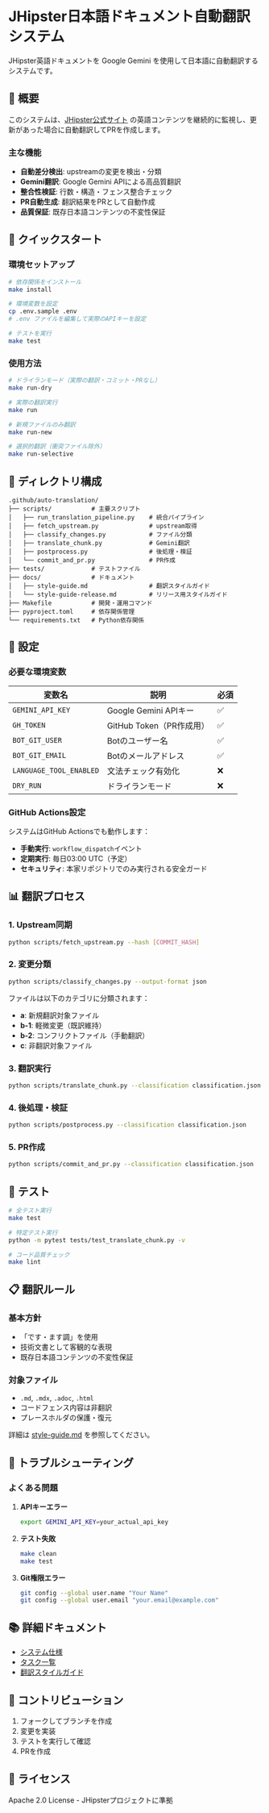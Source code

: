 # JHipster日本語ドキュメント自動翻訳システム

JHipster英語ドキュメントを Google Gemini を使用して日本語に自動翻訳するシステムです。

## 🎯 概要

このシステムは、[JHipster公式サイト](https://github.com/jhipster/jhipster.github.io) の英語コンテンツを継続的に監視し、更新があった場合に自動翻訳してPRを作成します。

### 主な機能

- **自動差分検出**: upstreamの変更を検出・分類
- **Gemini翻訳**: Google Gemini APIによる高品質翻訳
- **整合性検証**: 行数・構造・フェンス整合チェック
- **PR自動生成**: 翻訳結果をPRとして自動作成
- **品質保証**: 既存日本語コンテンツの不変性保証

## 🚀 クイックスタート

### 環境セットアップ

```bash
# 依存関係をインストール
make install

# 環境変数を設定
cp .env.sample .env
# .env ファイルを編集して実際のAPIキーを設定

# テストを実行
make test
```

### 使用方法

```bash
# ドライランモード（実際の翻訳・コミット・PRなし）
make run-dry

# 実際の翻訳実行
make run

# 新規ファイルのみ翻訳
make run-new

# 選択的翻訳（衝突ファイル除外）
make run-selective
```

## 📁 ディレクトリ構成

```
.github/auto-translation/
├── scripts/           # 主要スクリプト
│   ├── run_translation_pipeline.py    # 統合パイプライン
│   ├── fetch_upstream.py              # upstream取得
│   ├── classify_changes.py            # ファイル分類
│   ├── translate_chunk.py             # Gemini翻訳
│   ├── postprocess.py                 # 後処理・検証
│   └── commit_and_pr.py               # PR作成
├── tests/             # テストファイル
├── docs/              # ドキュメント
│   ├── style-guide.md                 # 翻訳スタイルガイド
│   └── style-guide-release.md         # リリース用スタイルガイド
├── Makefile           # 開発・運用コマンド
├── pyproject.toml     # 依存関係管理
└── requirements.txt   # Python依存関係
```

## 🔧 設定

### 必要な環境変数

| 変数名 | 説明 | 必須 |
|--------|------|------|
| `GEMINI_API_KEY` | Google Gemini APIキー | ✅ |
| `GH_TOKEN` | GitHub Token（PR作成用） | ✅ |
| `BOT_GIT_USER` | Botのユーザー名 | ✅ |
| `BOT_GIT_EMAIL` | Botのメールアドレス | ✅ |
| `LANGUAGE_TOOL_ENABLED` | 文法チェック有効化 | ❌ |
| `DRY_RUN` | ドライランモード | ❌ |

### GitHub Actions設定

システムはGitHub Actionsでも動作します：

- **手動実行**: `workflow_dispatch`イベント
- **定期実行**: 毎日03:00 UTC（予定）
- **セキュリティ**: 本家リポジトリでのみ実行される安全ガード

## 📊 翻訳プロセス

### 1. Upstream同期
```bash
python scripts/fetch_upstream.py --hash [COMMIT_HASH]
```

### 2. 変更分類
```bash
python scripts/classify_changes.py --output-format json
```

ファイルは以下のカテゴリに分類されます：
- **a**: 新規翻訳対象ファイル
- **b-1**: 軽微変更（既訳維持）
- **b-2**: コンフリクトファイル（手動翻訳）
- **c**: 非翻訳対象ファイル

### 3. 翻訳実行
```bash
python scripts/translate_chunk.py --classification classification.json --mode selective
```

### 4. 後処理・検証
```bash
python scripts/postprocess.py --classification classification.json
```

### 5. PR作成
```bash
python scripts/commit_and_pr.py --classification classification.json
```

## 🧪 テスト

```bash
# 全テスト実行
make test

# 特定テスト実行
python -m pytest tests/test_translate_chunk.py -v

# コード品質チェック
make lint
```

## 📋 翻訳ルール

### 基本方針
- 「です・ます調」を使用
- 技術文書として客観的な表現
- 既存日本語コンテンツの不変性保証

### 対象ファイル
- `.md`, `.mdx`, `.adoc`, `.html`
- コードフェンス内容は非翻訳
- プレースホルダの保護・復元

詳細は [style-guide.md](docs/style-guide.md) を参照してください。

## 🚨 トラブルシューティング

### よくある問題

1. **APIキーエラー**
   ```bash
   export GEMINI_API_KEY=your_actual_api_key
   ```

2. **テスト失敗**
   ```bash
   make clean
   make test
   ```

3. **Git権限エラー**
   ```bash
   git config --global user.name "Your Name"
   git config --global user.email "your.email@example.com"
   ```

## 📚 詳細ドキュメント

- [システム仕様](spec.md)
- [タスク一覧](tasks.md)
- [翻訳スタイルガイド](docs/style-guide.md)

## 🤝 コントリビューション

1. フォークしてブランチを作成
2. 変更を実装
3. テストを実行して確認
4. PRを作成

## 📄 ライセンス

Apache 2.0 License - JHipsterプロジェクトに準拠